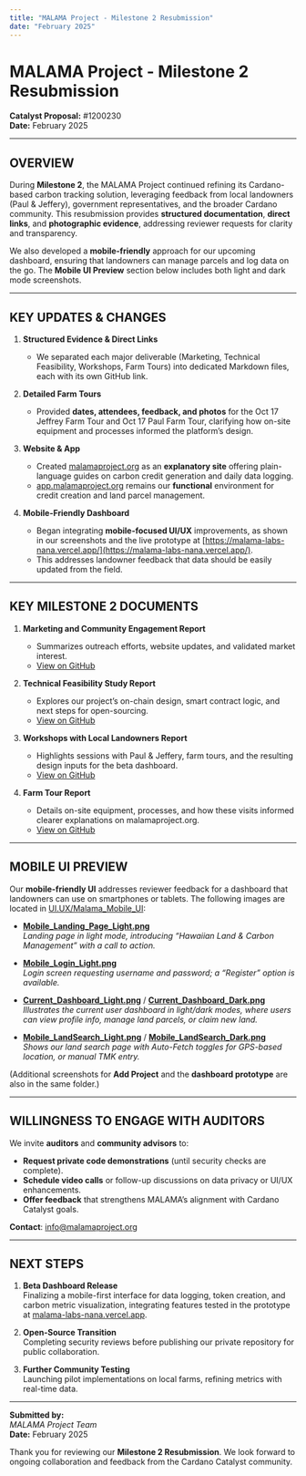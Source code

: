 ```yaml
---
title: "MALAMA Project - Milestone 2 Resubmission"
date: "February 2025"
---
```


# MALAMA Project - Milestone 2 Resubmission

**Catalyst Proposal:** #1200230  
**Date:** February 2025  

---

## OVERVIEW

During **Milestone 2**, the MALAMA Project continued refining its Cardano-based carbon tracking solution, leveraging feedback from local landowners (Paul & Jeffery), government representatives, and the broader Cardano community. This resubmission provides **structured documentation**, **direct links**, and **photographic evidence**, addressing reviewer requests for clarity and transparency.

We also developed a **mobile-friendly** approach for our upcoming dashboard, ensuring that landowners can manage parcels and log data on the go. The **Mobile UI Preview** section below includes both light and dark mode screenshots.

---

## KEY UPDATES & CHANGES

1. **Structured Evidence & Direct Links**  
   - We separated each major deliverable (Marketing, Technical Feasibility, Workshops, Farm Tours) into dedicated Markdown files, each with its own GitHub link.

2. **Detailed Farm Tours**  
   - Provided **dates, attendees, feedback, and photos** for the Oct 17 Jeffrey Farm Tour and Oct 17 Paul Farm Tour, clarifying how on-site equipment and processes informed the platform’s design.

3. **Website & App**  
   - Created [malamaproject.org](https://www.malamaproject.org) as an **explanatory site** offering plain-language guides on carbon credit generation and daily data logging.  
   - [app.malamaproject.org](https://app.malamaproject.org) remains our **functional** environment for credit creation and land parcel management.

4. **Mobile-Friendly Dashboard**  
   - Began integrating **mobile-focused UI/UX** improvements, as shown in our screenshots and the live prototype at [https://malama-labs-nana.vercel.app/](https://malama-labs-nana.vercel.app/).  
   - This addresses landowner feedback that data should be easily updated from the field.

---

## KEY MILESTONE 2 DOCUMENTS

1. **Marketing and Community Engagement Report**  
   - Summarizes outreach efforts, website updates, and validated market interest.  
   - [View on GitHub](https://github.com/Malama-Project/milestones/blob/main/Marketing_Community_Engagement/MarketingandCommunityEngagementReport.md)

2. **Technical Feasibility Study Report**  
   - Explores our project’s on-chain design, smart contract logic, and next steps for open-sourcing.  
   - [View on GitHub](https://github.com/Malama-Project/milestones/blob/main/Technical%20Feasibility/TechnicalFeasibilityStudyReport.md)

3. **Workshops with Local Landowners Report**  
   - Highlights sessions with Paul & Jeffery, farm tours, and the resulting design inputs for the beta dashboard.  
   - [View on GitHub](https://github.com/Malama-Project/milestones/blob/main/Workshops%20with%20Local%20Landowners/workshops_with_local_landowners.md)

4. **Farm Tour Report**  
   - Details on-site equipment, processes, and how these visits informed clearer explanations on malamaproject.org.  
   - [View on GitHub](https://github.com/Malama-Project/milestones/blob/main/Farm_Tours/FarmTourReport.md)

---

## MOBILE UI PREVIEW

Our **mobile-friendly UI** addresses reviewer feedback for a dashboard that landowners can use on smartphones or tablets. The following images are located in [UI.UX/Malama_Mobile_UI](https://github.com/Malama-Project/milestones/tree/main/UI.UX/Malama_Mobile_UI):

- **[Mobile_Landing_Page_Light.png](https://github.com/Malama-Project/milestones/blob/main/UI.UX/Malama_Mobile_UI/Mobile_Landing_Page_Light.png)**  
  *Landing page in light mode, introducing “Hawaiian Land & Carbon Management” with a call to action.*

- **[Mobile_Login_Light.png](https://github.com/Malama-Project/milestones/blob/main/UI.UX/Malama_Mobile_UI/Mobile_Login_Light.png)**  
  *Login screen requesting username and password; a “Register” option is available.*

- **[Current_Dashboard_Light.png](https://github.com/Malama-Project/milestones/blob/main/UI.UX/Malama_Mobile_UI/Current_Dashboard_Light.png)** / **[Current_Dashboard_Dark.png](https://github.com/Malama-Project/milestones/blob/main/UI.UX/Malama_Mobile_UI/Current_Dashboard_Dark.png)**  
  *Illustrates the current user dashboard in light/dark modes, where users can view profile info, manage land parcels, or claim new land.*

- **[Mobile_LandSearch_Light.png](https://github.com/Malama-Project/milestones/blob/main/UI.UX/Malama_Mobile_UI/Mobile_LandSearch_Light.png)** / **[Mobile_LandSearch_Dark.png](https://github.com/Malama-Project/milestones/blob/main/UI.UX/Malama_Mobile_UI/Mobile_LandSearch_Dark.png)**  
  *Shows our land search page with Auto-Fetch toggles for GPS-based location, or manual TMK entry.*

(Additional screenshots for **Add Project** and the **dashboard prototype** are also in the same folder.)

---

## WILLINGNESS TO ENGAGE WITH AUDITORS

We invite **auditors** and **community advisors** to:

- **Request private code demonstrations** (until security checks are complete).  
- **Schedule video calls** or follow-up discussions on data privacy or UI/UX enhancements.  
- **Offer feedback** that strengthens MALAMA’s alignment with Cardano Catalyst goals.

**Contact**: [info@malamaproject.org](mailto:info@malamaproject.org)

---

## NEXT STEPS

1. **Beta Dashboard Release**  
   Finalizing a mobile-first interface for data logging, token creation, and carbon metric visualization, integrating features tested in the prototype at [malama-labs-nana.vercel.app](https://malama-labs-nana.vercel.app/).

2. **Open-Source Transition**  
   Completing security reviews before publishing our private repository for public collaboration.

3. **Further Community Testing**  
   Launching pilot implementations on local farms, refining metrics with real-time data.

---

**Submitted by:**  
*MALAMA Project Team*  
**Date:** February 2025  

Thank you for reviewing our **Milestone 2 Resubmission**. We look forward to ongoing collaboration and feedback from the Cardano Catalyst community.
